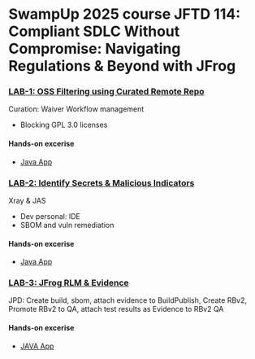 # SwampUp 2025 course JFTD 114: Compliant SDLC Without Compromise: Navigating Regulations & Beyond with JFrog


### [LAB-1: OSS Filtering using Curated Remote Repo](./LAB-1/)
Curation: Waiver Workflow management 
- Blocking GPL 3.0 licenses
#### Hands-on excerise
- [Java App](./LAB-1/java-app/)


### [LAB-2: Identify Secrets & Malicious Indicators](./LAB-2/)
Xray & JAS
- Dev personal: IDE
- SBOM and vuln remediation
#### Hands-on excerise
- [Java App](./LAB-2/java-app/)


### [LAB-3: JFrog RLM & Evidence](./LAB-3/)
JPD: Create build, sbom, attach evidence to BuildPublish, Create RBv2, Promote RBv2 to QA, attach test results as Evidence to RBv2 QA
#### Hands-on excerise
- [JAVA App](./LAB-3/java-app/)

